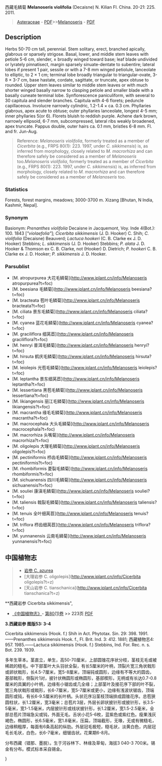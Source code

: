 西藏毛鳞菊 **Melanoseris violifolia** (Decaisne) N. Kilian Fl. China. 20-21: 225. 2011.

> [Asteraceae](http://www.iplant.cn/info/Asteraceae?t=foc) - [PDF](http://www.iplant.cn/foc/pdf/Asteraceae.pdf)>>[Melanoseris](http://www.iplant.cn/info/Melanoseris?t=foc) - [PDF](http://www.iplant.cn/foc/pdf/Melanoseris.pdf)

## Description

Herbs 50-70 cm tall, perennial. Stem solitary, erect, branched apically, glabrous or sparsely strigose. Basal, lower, and middle stem leaves with petiole 5-6 cm, slender, ± broadly winged toward base; leaf blade undivided or lyrately pinnatisect, margin sparsely sinuate-dentate to subentire; lateral lobes if present 1 pair, sessile or with a 7-8 mm winged petiolule, lanceolate to elliptic, to 2 × 1 cm; terminal lobe broadly triangular to triangular-ovate, 3-8 × 3-7 cm, base hastate, cordate, sagittate, or truncate, apex obtuse to rounded. Upper stem leaves similar to middle stem leaves or with much shorter winged basally narrow to clasping petiole and smaller blade with a basally cuneate terminal lobe. Synflorescence paniculiform, with several to 30 capitula and slender branches. Capitula with 4-6 florets; peduncle capillaceous. Involucre narrowly cylindric, 1.2-1.4 × ca. 0.3 cm. Phyllaries glabrous, apex acute to obtuse; outer phyllaries lanceolate, longest 4-5 mm; inner phyllaries 5(or 6). Florets bluish to reddish purple. Achene dark brown, narrowly ellipsoid, 6-7 mm, subcompressed, lateral ribs weakly broadened, apex truncate. Pappus double, outer hairs ca. 0.1 mm, bristles 6-8 mm. Fl. and fr. Jun-Aug.

> Reference: 
>*Melanoseris violifolia*, formerly treated as a member of *Cicerbita* (e.g., FRPS 80(1): 223. 1997, under *C. sikkimensis*) is, as inferred from morphology, closely related to *M. macrorhiza* and can therefore safely be considered as a member of *Melanoseris* too.*Melanoseris violifolia*, formerly treated as a member of *Cicerbita* (e.g., FRPS 80(1): 223. 1997, under *C. sikkimensis*) is, as inferred from morphology, closely related to *M. macrorhiza* and can therefore safely be considered as a member of *Melanoseris* too.

### Statistics
Forests, forest margins, meadows; 3000-3700 m. Xizang [Bhutan, N India, Kashmir, Nepal].

### Synonym
Basionym: *Prenanthes violifolia* Decaisne in Jacquemont, Voy. Inde 4(Bot.): 100. 1843 [*\"violaefolia\"*]; *Cicerbita sikkimensis* (J. D. Hooker) C. Shih; *C. violifolia* (Decaisne) Beauverd; *Lactuca hookeri* (C. B. Clarke ex J. D. Hooker) Stebbins; *L. sikkimensis* (J. D. Hooker) Stebbins; *P. alata* J. D. Hooker & Thomson ex C. B. Clarke, not (Hooker) D. Dietrich; *P. hookeri* C. B. Clarke ex J. D. Hooker; *P. sikkimensis* J. D. Hooker.

### Parsublist

* [M.  atropurpurea  大花毛鳞菊](http://www.iplant.cn/info/Melanoseris atropurpurea?t=foc)
* [M.  beesiana  毛鳞菊](http://www.iplant.cn/info/Melanoseris beesiana?t=foc)
* [M.  bracteata  苞叶毛鳞菊](http://www.iplant.cn/info/Melanoseris bracteata?t=foc)
* [M.  ciliata  景东毛鳞菊](http://www.iplant.cn/info/Melanoseris ciliata?t=foc)
* [M.  cyanea  蓝花毛鳞菊](http://www.iplant.cn/info/Melanoseris cyanea?t=foc)
* [M.  graciliflora  细莴苣](http://www.iplant.cn/info/Melanoseris graciliflora?t=foc)
* [M.  henryi  普洱毛鳞菊](http://www.iplant.cn/info/Melanoseris henryi?t=foc)
* [M.  hirsuta  鹤庆毛鳞菊](http://www.iplant.cn/info/Melanoseris hirsuta?t=foc)
* [M.  leiolepis  光苞毛鳞菊](http://www.iplant.cn/info/Melanoseris leiolepis?t=foc)
* [M.  leptantha  景东细莴苣](http://www.iplant.cn/info/Melanoseris leptantha?t=foc)
* [M.  lessertiana  黑苞毛鳞菊](http://www.iplant.cn/info/Melanoseris lessertiana?t=foc)
* [M.  likiangensis  丽江毛鳞菊](http://www.iplant.cn/info/Melanoseris likiangensis?t=foc)
* [M.  macrantha  缘毛毛鳞菊](http://www.iplant.cn/info/Melanoseris macrantha?t=foc)
* [M.  macrocephala  大头毛鳞菊](http://www.iplant.cn/info/Melanoseris macrocephala?t=foc)
* [M.  macrorhiza  头嘴菊](http://www.iplant.cn/info/Melanoseris macrorhiza?t=foc)
* [M.  oligolepis  大理毛鳞菊](http://www.iplant.cn/info/Melanoseris oligolepis?t=foc)
* [M.  pectiniformis  栉齿毛鳞菊](http://www.iplant.cn/info/Melanoseris pectiniformis?t=foc)
* [M.  rhombiformis  菱裂毛鳞菊](http://www.iplant.cn/info/Melanoseris rhombiformis?t=foc)
* [M.  sichuanensis  四川毛鳞菊](http://www.iplant.cn/info/Melanoseris sichuanensis?t=foc)
* [M.  souliei  康滇毛鳞菊](http://www.iplant.cn/info/Melanoseris souliei?t=foc)
* [M.  taliensis  戟裂毛鳞菊](http://www.iplant.cn/info/Melanoseris taliensis?t=foc)
* [M.  tenuis  全叶细莴苣](http://www.iplant.cn/info/Melanoseris tenuis?t=foc)
* [M.  triflora  栉齿细莴苣](http://www.iplant.cn/info/Melanoseris triflora?t=foc)
* [M.  yunnanensis  云南毛鳞菊](http://www.iplant.cn/info/Melanoseris yunnanensis?t=foc)

## 中国植物志

> * [岩参  C.  azurea](Cicerbita-azurea-岩参.md)
> * [大理岩参  C.  oligolepis](http://www.iplant.cn/info/Cicerbita oligolepis?t=z)
> * [天山岩参  C.  tianschanica](http://www.iplant.cn/info/Cicerbita tianschanica?t=z)

**西藏岩参 Cicerbita sikkimensis",

* [《中国植物志》](http://www.iplant.cn/frps)- [第80(1)卷](http://www.iplant.cn/frps/vol/80(1)) >> 223页 [PDF](http://www.iplant.cn/frps/pdf/80(1)/223a.PDF)

**3.西藏岩参 图版53: 3-4**

Cicerbita sikkimensis (Hook. f.) Shih in Act. Phytotax. Sin. 29: 398. 1991. ——Prenanthes sikkimensis Hook. f., Fl. Brit. Ind. 3: 412. 1881; 西藏植物志4: 957. 1985.——Lactuca sikkimensis (Hook. f.) Stebbins, Ind. For. Rec. n. s. Bot. 239. 1939.

多年生草本。茎直立，单生，高50-70厘米，上部圆锥花序状分枝，茎枝无毛或被稀疏的糙毛。中下部茎叶大头羽状全裂，有长5厘米的叶柄，顶裂片宽三角状戟形或卵状戟形，长4.5-7厘米，宽5-8厘米，顶端钝或圆形，边缘有不等大的圆齿，基部戟形，侧裂片1对，披针状椭圆形或椭圆形，基部楔形，无柄或有长达0.7-0.8厘米的具翼的小叶柄，边缘有小锯齿或几全缘；上部茎叶及接花序下部的叶不裂，宽三角状戟形或戟形，长6-7厘米，宽5-7厘米或更小，边缘有浅波状锯齿，顶端圆形或钝，有长6-9.5厘米的长叶柄。头状花序沿茎枝顶端排成圆锥花序。总苞狭圆柱状，长1.2厘米，宽3毫米；总苞片3层，外层长卵状披针形或披针形，长3.5-5毫米，宽1-1.5毫米，内层披针形或线状披针形，长1.2厘米，宽1.5-2.5毫米，全部总苞片顶端急尖或钝，外面无毛。舌状小花5-6枚，蓝紫色或紫红色。瘦果浅灰褐色，椭圆形，长6.5毫米，宽1.8毫米，压扁，顶端截形，无喙，无或有微糙毛，边缘稍粗厚，每面有6条高起的纵肋。外层冠毛极短，糙毛状，淡黄白色，内层冠毛长毛状，白色，长6-7毫米，细锯齿状。花果期6-8月。

分布西藏（错那、墨脱）。生于河谷林下、林缘及草甸，海拔3 040-3 700米。锡金有分布。模式标本采自锡金。

}